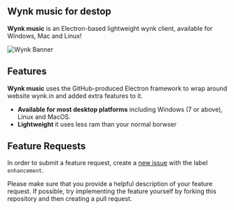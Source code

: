 ## Wynk music for destop


**Wynk music** is an Electron-based lightweight wynk client, available for Windows, Mac and Linux!

![Wynk Banner](https://uploadon.net/wp-content/uploads/2019/09/Upload-On-Airtel-Wynk-Music-Free-Music-Distribution.png)



## Features

**Wynk music** uses the GitHub-produced Electron framework to wrap around website wynk.in and added extra features to it.

- **Available for most desktop platforms** including Windows (7 or above), Linux and MacOS.
- **Lightweight** it uses less ram than your normal borwser

## Feature Requests

In order to submit a feature request, create a [new issue](https://github.com/jothi-prasath/wynk-music/issues/new) with the label `enhancement`.

Please make sure that you provide a helpful description of your feature request. If possible, try implementing the feature yourself by forking this repository and then creating a pull request.


